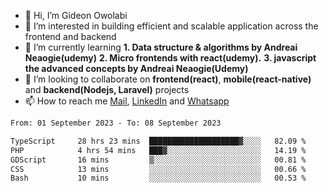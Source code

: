 - 👋 Hi, I’m Gideon Owolabi
- 👀 I’m interested in building efficient and scalable application across the frontend and backend
- 🌱 I’m currently learning <b>1. Data structure & algorithms by Andreai Neaogie(udemy)</b> <b>2. Micro frontends with react(udemy).</b>  <b>3. javascript the advanced concepts by Andreai Neaogie(Udemy)</b>
- 💞️ I’m looking to collaborate on <b>frontend(react)</b>, <b>mobile(react-native)</b> and <b>backend(Nodejs, Laravel)</b> projects
- 📫 How to reach me <a href="mailto:gideoniyin2021@gmail.com">Mail</a>, <a href="https://www.linkedin.com/in/gideon-owolabi-9b667a232/">LinkedIn</a> and <a href="https://wa.me/2348055377085">Whatsapp</a>

<!---
gude1/gude1 is a ✨ special ✨ repository because its `README.md` (this file) appears on your GitHub profile.
You can click the Preview link to take a look at your changes.
--->

<!--START_SECTION:waka-->

```txt
From: 01 September 2023 - To: 08 September 2023

TypeScript     28 hrs 23 mins  ████████████████████▓░░░░   82.09 %
PHP            4 hrs 54 mins   ███▓░░░░░░░░░░░░░░░░░░░░░   14.19 %
GDScript       16 mins         ▒░░░░░░░░░░░░░░░░░░░░░░░░   00.81 %
CSS            13 mins         ░░░░░░░░░░░░░░░░░░░░░░░░░   00.66 %
Bash           10 mins         ░░░░░░░░░░░░░░░░░░░░░░░░░   00.53 %
```

<!--END_SECTION:waka-->
